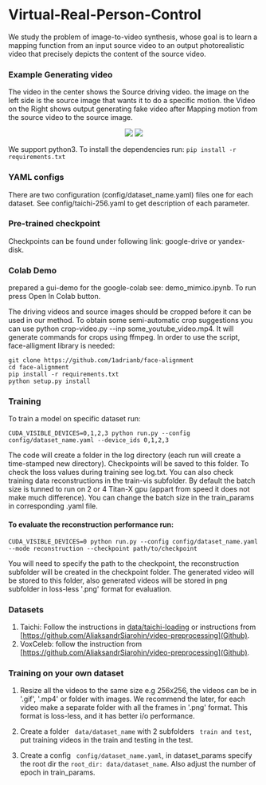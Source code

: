 # Virtual-Real-Person-Control
We study the problem of image-to-video synthesis, whose goal is to learn a mapping function from an input source video to an output photorealistic video that precisely depicts the content of the source video.

### Example Generating video
The video in the center shows the Source driving video. the image on the left side is the source image that wants it to do a specific motion. the Video on the Right shows output generating fake video after Mapping motion from the source video to the source image.

<p align="center">
  <img src="images/1.gif" />
  <img src="images/2.gif" />
</p>


We support python3. To install the dependencies run:
``` pip install -r requirements.txt ```

### YAML configs
There are two configuration (config/dataset_name.yaml) files one for each dataset. See config/taichi-256.yaml to get description of each parameter.

### Pre-trained checkpoint
Checkpoints can be found under following link: google-drive or yandex-disk.

### Colab Demo
prepared a gui-demo for the google-colab see: demo_mimico.ipynb. To run press Open In Colab button.

The driving videos and source images should be cropped before it can be used in our method. To obtain some semi-automatic crop suggestions you can use python crop-video.py --inp some_youtube_video.mp4. It will generate commands for crops using ffmpeg. In order to use the script, face-alligment library is needed:
```  
git clone https://github.com/1adrianb/face-alignment
cd face-alignment
pip install -r requirements.txt
python setup.py install 
```

### Training
To train a model on specific dataset run:
``` 
CUDA_VISIBLE_DEVICES=0,1,2,3 python run.py --config config/dataset_name.yaml --device_ids 0,1,2,3 
```
The code will create a folder in the log directory (each run will create a time-stamped new directory). Checkpoints will be saved to this folder. To check the loss values during training see log.txt. You can also check training data reconstructions in the train-vis subfolder. By default the batch size is tunned to run on 2 or 4 Titan-X gpu (appart from speed it does not make much difference). You can change the batch size in the train_params in corresponding .yaml file.

#### To evaluate the reconstruction performance run:
```
CUDA_VISIBLE_DEVICES=0 python run.py --config config/dataset_name.yaml --mode reconstruction --checkpoint path/to/checkpoint
```
You will need to specify the path to the checkpoint, the reconstruction subfolder will be created in the checkpoint folder. The generated video will be stored to this folder, also generated videos will be stored in png subfolder in loss-less '.png' format for evaluation.

### Datasets
1. Taichi: Follow the instructions in [data/taichi-loading](path) or instructions from [https://github.com/AliaksandrSiarohin/video-preprocessing](Github).
2. VoxCeleb: follow the instruction from [https://github.com/AliaksandrSiarohin/video-preprocessing](Github).

### Training on your own dataset
1. Resize all the videos to the same size e.g 256x256, the videos can be in '.gif', '.mp4' or folder with images. We recommend the later, for each video make a separate folder with all the frames in '.png' format. This format is loss-less, and it has better i/o performance.

2. Create a folder ``` data/dataset_name``` with 2 subfolders ``` train and test```, put training videos in the train and testing in the test.

3. Create a config ``` config/dataset_name.yaml```, in dataset_params specify the root dir the ```root_dir: data/dataset_name```. Also adjust the number of epoch in train_params.

